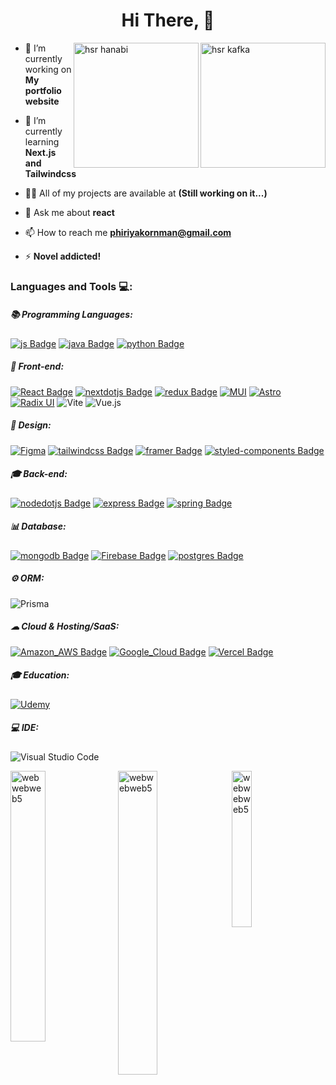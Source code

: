 <h1 align="center">Hi There, 👋</h1>
<p>
  <img align="right" alt="hsr kafka" width="200" src="https://upload-os-bbs.hoyolab.com/upload/2023/02/24/195737631/db3f319b6da2b939e2043979805eb3bc_6613439704627825701.jpg?x-oss-process=image/resize,s_1000/quality,q_80/auto-orient,0/interlace,1/format,jpg" />
  <img align="right" alt="hsr hanabi" width="200" src="https://pbs.twimg.com/media/GGRWyeXXwAEmhOn?format=jpg&name=medium" />
</p>
<!-- <details>
  <summary><h3>ℹ️ About Me</h3></summary> -->

- 🔭 I’m currently working on **My portfolio website**

- 🌱 I’m currently learning **Next.js and Tailwindcss**

- 👨‍💻 All of my projects are available at **(Still working on it...)**

- 💬 Ask me about **react**

- 📫 How to reach me **phiriyakornman@gmail.com**

- ⚡ **Novel addicted!**
  
<!-- </details> -->

<h3 align="left">Languages and Tools 💻:</h3>

<h5 align="left">📚 Programming Languages: </h5>

[![js Badge](https://img.shields.io/badge/JavaScript-F7DF1E?style=for-the-badge&labelColor=black&logo=JavaScript&logoColor=F7DF1E)](#)
[![java Badge](https://img.shields.io/badge/Java-ED8B00?style=for-the-badge&labelColor=black&logo=openjdk&logoColor=ED8B00)](#)
[![python Badge](https://img.shields.io/badge/Python-417FB0?style=for-the-badge&labelColor=black&logo=python&logoColor=417FB0)](#)

<h5 align="left">📌 Front-end:</h5>

[![React Badge](https://img.shields.io/badge/-React-61DBFB?style=for-the-badge&labelColor=black&logo=react&logoColor=61DBFB)](#)
[![nextdotjs Badge](https://img.shields.io/badge/-next.js-000000?style=for-the-badge&labelColor=white&logo=nextdotjs&logoColor=000000)](#)
[![redux Badge](https://img.shields.io/badge/Redux-593D88?style=for-the-badge&labelColor=black&logo=redux&logoColor=593D88)](#)
[![MUI](https://img.shields.io/badge/MUI-%230081CB.svg?style=for-the-badge&labelColor=black&logo=mui&logoColor=0081CB)](#)
[![Astro](https://img.shields.io/badge/astro-%232C2052.svg?style=for-the-badge&labelColor=white&logo=astro&logoColor=2C2052)](#)
[![Radix UI](https://img.shields.io/badge/radix%20ui-161618.svg?style=for-the-badge&labelColor=white&logo=radix-ui&logoColor=161618)](#)
![Vite](https://img.shields.io/badge/vite-%23A651FE.svg?style=for-the-badge&labelColor=black&logo=vite&logoColor=A651FE)
![Vue.js](https://img.shields.io/badge/vuejs-%2335495e.svg?style=for-the-badge&logo=vuedotjs&logoColor=%234FC08D)

<h5 align="left">🎨 Design:</h5>

[![Figma](https://img.shields.io/badge/figma-%23F24E1E.svg?style=for-the-badge&labelColor=black&logo=figma&logoColor=F24E1E)](#)
[![tailwindcss Badge](https://img.shields.io/badge/-tailwind%20css-06B6D4?style=for-the-badge&labelColor=black&logo=tailwindcss&logoColor=06B6D4)](#)
[![framer Badge](https://img.shields.io/badge/-framer-0055FF?style=for-the-badge&labelColor=black&logo=framer&logoColor=0055FF)](#)
[![styled-components Badge](https://img.shields.io/badge/styled--components-DB7093?style=for-the-badge&labelColor=black&logo=styled-components&logoColor=DB7093)](#)

<h5 align="left">🎓 Back-end:</h5>

[![nodedotjs Badge](https://img.shields.io/badge/-node.js-339933?style=for-the-badge&labelColor=black&logo=nodedotjs&logoColor=339933)](#)
[![express Badge](https://img.shields.io/badge/-express-000000?style=for-the-badge&labelColor=white&logo=express&logoColor=000000)](#)
[![spring Badge](https://img.shields.io/badge/Spring-6DB33F?style=for-the-badge&logo=spring&logoColor=white)](#)

<h5 align="left">📊 Database:</h5>

[![mongodb Badge](https://img.shields.io/badge/-mongodb-47A248?style=for-the-badge&labelColor=black&logo=mongodb&logoColor=47A248)](#)
[![Firebase Badge](https://img.shields.io/badge/Firebase-039BE5?style=for-the-badge&logo=Firebase&logoColor=white)](#)
[![postgres Badge](https://img.shields.io/badge/postgres-%23316192.svg?style=for-the-badge&logo=postgresql&logoColor=white)](#)

<h5 align="left">⚙️ ORM:</h5>

![Prisma](https://img.shields.io/badge/Prisma-3982CE?style=for-the-badge&logo=Prisma&logoColor=white)

<h5 align="left">☁ Cloud & Hosting/SaaS:</h5>

[![Amazon_AWS Badge](https://img.shields.io/badge/Amazon_AWS-232F3E?style=for-the-badge&logo=amazon-aws&logoColor=white)](#)
[![Google_Cloud Badge](https://img.shields.io/badge/Google_Cloud-4285F4?style=for-the-badge&logo=google-cloud&logoColor=white)](#)
[![Vercel Badge](https://img.shields.io/badge/Vercel-000000?style=for-the-badge&logo=vercel&logoColor=white)](#)

<h5 align="left">🎓 Education:</h5>

[![Udemy](https://img.shields.io/badge/Udemy-A435F0?style=for-the-badge&logo=Udemy&logoColor=white)](#)

<h5 align="left">💻 IDE:</h5>

![Visual Studio Code](https://img.shields.io/badge/Visual%20Studio%20Code-0078d7.svg?style=for-the-badge&logo=visual-studio-code&logoColor=white)

<p>
<img align="top" width="33.33%" src="https://github-readme-stats.vercel.app/api?username=webwebweb5&show_icons=true&locale=en&theme=radical&title_color=ff3068?" alt="webwebweb5" />

<img align="top" width="35.33%" src="https://github-readme-streak-stats.herokuapp.com/?user=webwebweb5&theme=radical&title_color=ff3068?" alt="webwebweb5" />
  
<img align="top" width="25.33%" src="https://github-readme-stats.vercel.app/api/top-langs?username=webwebweb5&show_icons=true&locale=en&layout=compact&theme=radical&title_color=ff3068?" alt="webwebweb5" />
</p>

